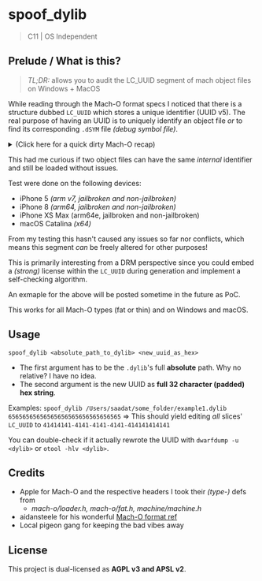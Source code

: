 # spoof_dylib
> C11 | OS Independent 

## Prelude / What is this?
> *TL;DR:* allows you to audit the LC_UUID segment of mach object files on Windows + MacOS

While reading through the Mach-O format specs I noticed that there is a structure dubbed `LC_UUID` which stores a unique identifier (UUID v5). The real purpose of having an UUID is to uniquely identify an object file _or_ to find its corresponding `.dSYM` file _(debug symbol file)_.

<details>
  <summary>(Click here for a quick dirty Mach-O recap)</summary>
  
  Mach Object Files *(short Mach-O)* are usually made up of a `mach_header` or `mach_header_64` (depending on your target) which describes the object files' layout.
  
  _(You can join multiple Mach-O's together with tools such as `lipo` to create "universal" binaries, these use a different header, namely `fat_header` and need to be browsed a bit differently)_
  
  Immediately after follow a series of `LC_*` structs which describe the object's content (vm mapping, symbol table location, linkage et. al.).
  
  **However**, before any `LC_*` struct is a `load_command` struct which describes the `LC_*` type and total size _(the `cmd` and `cmdsize`fields)_ for easier identification.
</details>

This had me curious if two object files can have the same _internal_ identifier and still be loaded without issues.

Test were done on the following devices:
- iPhone 5 _(arm v7, jailbroken and non-jailbroken)_
- iPhone 8 _(arm64, jailbroken and non-jailbroken)_
- iPhone XS Max (arm64e, jailbroken and non-jailbroken)
- macOS Catalina _(x64)_

From my testing this hasn't caused any issues so far nor conflicts, which means this segment _can_ be freely altered for other purposes!

This is primarily interesting from a DRM perspective since you could embed a _(strong)_ license within the `LC_UUID` during generation and implement a self-checking algorithm.

An exmaple for the above will be posted sometime in the future as PoC.


This works for all Mach-O types (fat or thin) and on Windows and macOS.

## Usage
`spoof_dylib <absolute_path_to_dylib> <new_uuid_as_hex>`
- The first argument has to be the `.dylib`'s full **absolute** path. Why no relative? I have no idea.
- The second argument is the new UUID as **full 32 character (padded) hex string**.

Examples:
`spoof_dylib /Users/saadat/some_folder/example1.dylib 65656565656565656565656565656565`
=> This should yield editing _all_ slices' `LC_UUID` to `41414141-4141-4141-4141-414141414141`

You can double-check if it actually rewrote the UUID with `dwarfdump -u <dylib>` or `otool -hlv <dylib>`.

## Credits
- Apple for Mach-O and the respective headers I took their _(type-)_ defs from
	- _mach-o/loader.h, mach-o/fat.h, machine/machine.h_
- aidansteele for his wonderful [Mach-O format ref](https://github.com/aidansteele/osx-abi-macho-file-format-reference)
- Local pigeon gang for keeping the bad vibes away

## License
This project is dual-licensed as **AGPL v3 and APSL v2**.

